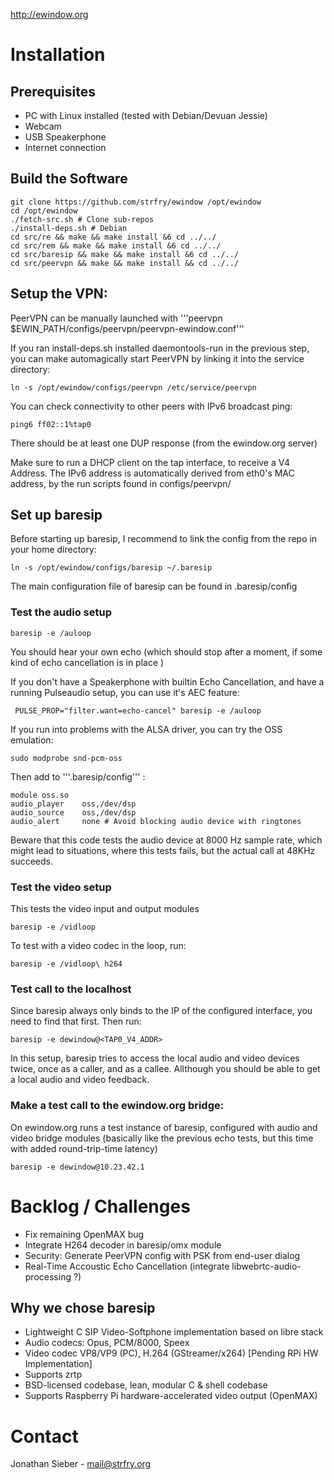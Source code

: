 http://ewindow.org


Installation
============

## Prerequisites
- PC with Linux installed (tested with Debian/Devuan Jessie)
- Webcam
- USB Speakerphone
- Internet connection


## Build the Software

    git clone https://github.com/strfry/ewindow /opt/ewindow
    cd /opt/ewindow
    ./fetch-src.sh # Clone sub-repos
    ./install-deps.sh # Debian
    cd src/re && make && make install &6 cd ../../
    cd src/rem && make && make install &6 cd ../../
    cd src/baresip && make && make install &6 cd ../../
    cd src/peervpn && make && make install && cd ../../
    
## Setup the VPN:

PeerVPN can be manually launched with '''peervpn $EWIN_PATH/configs/peervpn/peervpn-ewindow.conf'''

If you ran install-deps.sh installed daemontools-run in the previous step,
you can make automagically start PeerVPN by linking it into the service directory:

    ln -s /opt/ewindow/configs/peervpn /etc/service/peervpn
    

You can check connectivity to other peers with IPv6 broadcast ping:

    ping6 ff02::1%tap0

There should be at least one DUP response (from the ewindow.org server)

Make sure to run a DHCP client on the tap interface, to receive a V4 Address.
The IPv6 address is automatically derived from eth0's MAC address,
by the run scripts found in configs/peervpn/

## Set up baresip

Before starting up baresip, I recommend to link the config from the repo in your home directory:

    ln -s /opt/ewindow/configs/baresip ~/.baresip

The main configuration file of baresip can be found in .baresip/config

### Test the audio setup

    baresip -e /auloop

You should hear your own echo (which should stop after a moment, if some kind of echo cancellation is in place )

If you don't have a Speakerphone with builtin Echo Cancellation, and have a running Pulseaudio setup, you can use it's AEC feature:

     PULSE_PROP="filter.want=echo-cancel" baresip -e /auloop
     
If you run into problems with the ALSA driver, you can try the OSS emulation:

    sudo modprobe snd-pcm-oss

Then add to '''.baresip/config''' :
	
	module oss.so
	audio_player	oss,/dev/dsp
	audio_source	oss,/dev/dsp
	audio_alert		none # Avoid blocking audio device with ringtones


Beware that this code tests the audio device at 8000 Hz sample rate,
which might lead to situations, where this tests fails, but the actual call
at 48KHz succeeds.

### Test the video setup

This tests the video input and output modules

    baresip -e /vidloop
    
To test with a video codec in the loop, run:
    
    baresip -e /vidloop\ h264
    
### Test call to the localhost

Since baresip always only binds to the IP of the configured interface,
you need to find that first. Then run:

    baresip -e dewindow@<TAP0_V4_ADDR>

In this setup, baresip tries to access the local audio and video devices twice,
once as a caller, and as a callee. Allthough you should be able to get a 
local audio and video feedback.

### Make a test call to the ewindow.org bridge:

On ewindow.org runs a test instance of baresip, configured with
audio and video bridge modules (basically like the previous echo tests, but this time with added round-trip-time latency)

    baresip -e dewindow@10.23.42.1



Backlog / Challenges
====================

* Fix remaining OpenMAX bug
* Integrate H264 decoder in baresip/omx module
* Security: Generate PeerVPN config with PSK from end-user dialog
* Real-Time Accoustic Echo Cancellation (integrate libwebrtc-audio-processing ?)

## Why we chose baresip

- Lightweight C SIP Video-Softphone implementation based on libre stack
- Audio codecs: Opus, PCM/8000, Speex
- Video codec VP8/VP9 (PC), H.264 (GStreamer/x264) [Pending RPi HW Implementation]
- Supports zrtp 
- BSD-licensed codebase, lean, modular C & shell codebase
- Supports Raspberry Pi hardware-accelerated video output (OpenMAX)

Contact
=======

Jonathan Sieber - mail@strfry.org
